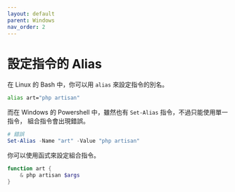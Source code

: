 ```yaml
---
layout: default
parent: Windows
nav_order: 2
---
```


# 設定指令的 Alias

在 Linux 的 Bash 中，你可以用 `alias` 來設定指令的別名。

```bash
alias art="php artisan"
```

而在 Windows 的 Powershell 中，雖然也有 `Set-Alias` 指令，不過只能使用單一指令，
組合指令會出現錯誤。

```powershell
# 錯誤
Set-Alias -Name "art" -Value "php artisan"
```

你可以使用函式來設定組合指令。

```powershell
function art {
    & php artisan $args
}
```
